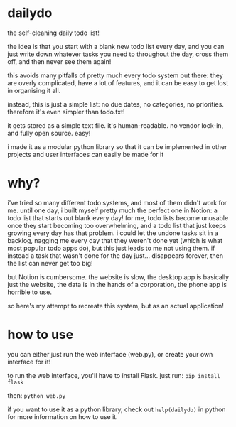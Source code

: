 # dailydo
the self-cleaning daily todo list!

the idea is that you start with a blank new todo list every day, and you can just write down whatever tasks you need to throughout the day, cross them off, and then never see them again! 

this avoids many pitfalls of pretty much every todo system out there: they are overly complicated, have a lot of features, and it can be easy to get lost in organising it all. 

instead, this is just a simple list: no due dates, no categories, no priorities. therefore it's even simpler than todo.txt!

it gets stored as a simple text file. it's human-readable. no vendor lock-in, and fully open source. easy!

i made it as a modular python library so that it can be implemented in other projects and user interfaces can easily be made for it

# why?
i've tried so many different todo systems, and most of them didn't work for me. until one day, i built myself pretty much the perfect one in Notion: a todo list that starts out blank every day! for me, todo lists become unusable once they start becoming too overwhelming, and a todo list that just keeps growing every day has that problem. i could let the undone tasks sit in a backlog, nagging me every day that they weren't done yet (which is what most popular todo apps do), but this just leads to me not using them. if instead a task that wasn't done for the day just... disappears forever, then the list can never get too big!

but Notion is cumbersome. the website is slow, the desktop app is basically just the website, the data is in the hands of a corporation, the phone app is horrible to use. 

so here's my attempt to recreate this system, but as an actual application!

# how to use
you can either just run the web interface (web.py), or create your own interface for it!

to run the web interface, you'll have to install Flask. just run:
```pip install flask```

then:
```python web.py```

if you want to use it as a python library, check out `help(dailydo)` in python for more information on how to use it.
